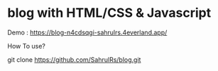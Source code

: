 # blog with HTML/CSS & Javascript
Demo : https://blog-n4cdsqgi-sahrulrs.4everland.app/

How To use?


git clone https://github.com/SahrulRs/blog.git

